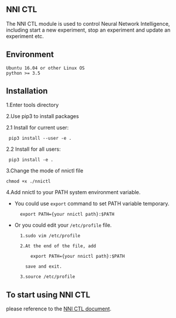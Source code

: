 ## NNI CTL
The NNI CTL module is used to control Neural Network Intelligence, including start a new experiment, stop an experiment and update an experiment etc.  
## Environment

```
Ubuntu 16.04 or other Linux OS
python >= 3.5
```

## Installation

 1.Enter tools directory  
 
 2.Use pip3 to install packages

   2.1 Install for current user:

     pip3 install --user -e .

   2.2 Install for all users:

     pip3 install -e .

 
 3.Change the mode of nnictl file 
   
    chmod +x ./nnictl
    
4.Add nnictl to your PATH system environment variable.   
  
  * You could use `export` command to set PATH variable temporary.
  
          export PATH={your nnictl path}:$PATH  

  * Or you could edit your `/etc/profile` file.
          
          1.sudo vim /etc/profile
          
          2.At the end of the file, add
          
              export PATH={your nnictl path}:$PATH
              
            save and exit.
            
          3.source /etc/profile 
          
     
## To start using NNI CTL

please reference to the [NNI CTL document].


[NNI CTL document]: ../docs/NNICTLDOC.md